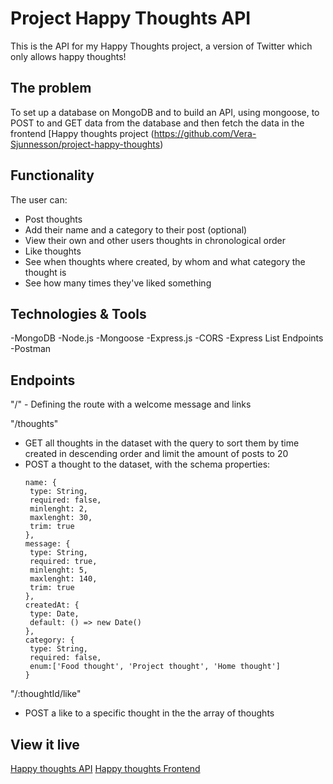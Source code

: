 # Project Happy Thoughts API
This is the API for my Happy Thoughts project, a version of Twitter which only allows happy thoughts!

## The problem
To set up a database on MongoDB and to build an API, using mongoose, to POST to and GET data from the database and then fetch the data in the frontend [Happy thoughts project (https://github.com/Vera-Sjunnesson/project-happy-thoughts)

## Functionality

The user can:
- Post thoughts
- Add their name and a category to their post (optional)
- View their own and other users thoughts in chronological order
- Like thoughts
- See when thoughts where created, by whom and what category the thought is
- See how many times they've liked something

## Technologies & Tools

-MongoDB
-Node.js
-Mongoose
-Express.js
-CORS
-Express List Endpoints
-Postman

## Endpoints
"/" - Defining the route with a welcome message and links

"/thoughts"
- GET all thoughts in the dataset with the query to sort them by time created in descending order and limit the amount of posts to 20
- POST a thought to the dataset, with the schema properties:
   ```
  name: {
    type: String,
    required: false,
    minlenght: 2,
    maxlenght: 30,
    trim: true
  },
  message: {
    type: String,
    required: true,
    minlenght: 5,
    maxlenght: 140,
    trim: true
  },
  createdAt: {
    type: Date,
    default: () => new Date()
  },
  category: {
    type: String,
    required: false,
    enum:['Food thought', 'Project thought', 'Home thought']
  }
   
  ```

"/:thoughtId/like"
  - POST a like to a specific thought in the the array of thoughts

## View it live

[Happy thoughts API](https://project-happy-thoughts-api-3t72lksv4a-lz.a.run.app/)
[Happy thoughts Frontend](https://happy-thoughts-vera-sjunnesson.netlify.app/)
